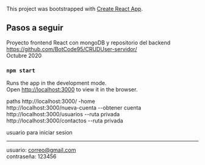 This project was bootstrapped with [Create React App](https://github.com/facebook/create-react-app).

## Pasos a seguir

Proyecto frontend React con mongoDB y repositorio del backend https://github.com/BotCode95/CRUDUser-servidor/ <br>
Octubre 2020

### `npm start`

Runs the app in the development mode.<br />
Open [http://localhost:3000](http://localhost:3000) to view it in the browser.

paths
http://localhost:3000/ -home </br>
http://localhost:3000/nueva-cuenta --obtener cuenta </br>
http://localhost:3000/usuarios  --ruta privada </br>
http://localhost:3000/contactos --ruta privada </br>

usuario para iniciar sesion <hr>
usuario:  correo@gmail.com </br>
contraseña: 123456</br>


